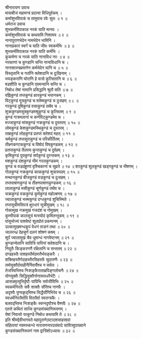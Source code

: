श्रीनारायण उवाच  
मायाबीजं महामन्त्रं प्रदत्त्वा विधिपूर्वकम् ।  
कर्माशुभविपाकं च तामुवाच रवेः सुतः ॥ १ ॥  
धर्मराज उवाच  
शुभकर्मविपाकान्न नरकं याति मानवः ।  
कर्माशुभविपाकं च कथयामि निशामय ॥ २ ॥  
नानापुराणभेदेन नामभेदेन भामिनि ।  
नानाप्रकारं स्वर्गं च याति जीवः स्वकर्मभिः ॥ ३ ॥  
शुभकर्मविपाकान्न नरकं याति कर्मभिः ।  
कुकर्मणा च नरकं याति नानाविधं नरः ॥ ४ ॥  
नरकाणां च कुण्डानि सन्ति नानाविधानि च ।  
नानाशास्त्रप्रमाणेन कर्मभेदेन यानि च ॥ ५ ॥  
विस्तृतानि च गर्तानि क्लेशदानि च दुःखिनाम् ।  
भयङ्‌कराणि घोराणि हे वत्से कुत्सितानि च ॥ ६ ॥  
षडशीति च कुण्डानि एवमन्यानि सन्ति च ।  
निबोध तेषां नामानि प्रसिद्धानि श्रुतौ सति ॥ ७ ॥  
वह्निकुण्डं तप्तकुण्डं क्षारकुण्डं भयानकम् ।  
विट्कुण्डं मूत्रकुण्डं च श्लेष्मकुण्डं च दुःसहम् ॥ ८ ॥  
गरकुण्डं दूषिकुण्डं वसाकुण्डं तथैव च ।  
शुक्रकुण्डमसुक्कुण्डमश्रुकुण्डं च कुत्सितम् ॥ ९ ॥  
कुण्डं गात्रमलानां च कर्णविट्कुण्डमेव च ।  
मज्जाकुण्डं मांसकुण्डं नक्रकुण्डं च दुस्तरम् ॥ १० ॥  
लोमकुण्डं केशकुण्डमस्थिकुण्डं च दुस्तरम् ।  
ताम्रकुण्डं लोहकुण्डं प्रतप्तं क्लेशदं महत् ॥ ११ ॥  
चर्मकुण्डं तप्तसुराकुण्डं च परिकीर्तितम् ।  
तीक्ष्णकण्टककुण्डं च विषोदं विषकुण्डकम् ॥ १२ ॥  
प्रतप्तकुण्डं तैलस्य कुन्तकुण्डं च दुर्वहम् ।  
कृमिकुण्डं पूयकुण्डं सर्पकुण्डं दुरन्तकम् ॥ १३ ॥  
मशकुण्डं दंशकुण्डं भीमं गरलकुण्डकम् ।  
कुण्डं च वज्रदंष्ट्राणां वृश्चिकानां च सुव्रते ॥ १४ ॥
शरकुण्डं शूलकुण्डं खड्गकुण्डं च भीषणम् ।  
गोलकुण्डं नक्रकुण्डं काककुण्डं शुचास्पदम् ॥ १५ ॥  
मन्थानकुण्डं बीजकुण्डं वज्रकुण्डं च दुःसहम् ।  
तप्तपाषाणकुण्डं च तीक्ष्णपाषाणकुण्डकम् ॥ १६ ॥  
लालाकुण्डं मसीकुण्डं चूर्णकुण्डं तथैव च ।  
चक्रकुण्डं वक्रकुण्डं कूर्मकुण्डं महोल्बणम् ॥ १७ ॥  
ज्वालाकुण्डं भस्मकुण्डं दग्धकुण्डं शुचिस्मिते ।  
तप्तसूचीमसिपत्रं क्षुरधारं सूचीमुखम् ॥ १८ ॥  
गोकामुख नक्रमुखं गजदंशं च गोमुखम् ।  
कुम्भीपाकं कालसूत्रं मत्स्योदं कृमितन्तुकम् ॥ १९ ॥  
पांसुभोज्यं पाशवेष्टं शूलप्रोतं प्रकम्पनम् ।  
उल्कामुखमन्धकूपं वेधनं ताडनं तथा ॥ २० ॥  
जालरन्ध्रं देहचूर्णं दलनं शोषणं कषम् ।  
शूर्पं ज्वालामुखं चैव धूमान्धं नागवेष्टनम् ॥ २१ ॥  
कुण्डान्येतानि सावित्रि पापिनां क्लेशदानि च ।  
नियुतैः किङ्‌करगणै रक्षितानि च सन्ततम् ॥ २२ ॥  
दण्डहस्तैः पाशहस्तैर्मदमत्तैर्भयङ्‌करैः ।  
शक्तिहस्तैर्गदाहस्तैरसिहस्तैः सुदारुणैः ॥ २३ ॥  
तमोयुक्तैर्दयाहीनैर्निवार्यैश्च न सर्वतः ।  
तेजस्विभिश्च निःशङ्‌कैराताम्रपिङ्‌गलोचनैः ॥ २४ ॥  
योगयुक्तैः सिद्धियुक्तैर्नानारूपधरैर्भटैः ।  
आसन्नमृत्युभिर्दृष्टैः पापिभिः सर्वजीविभिः ॥ २५ ॥  
स्वकर्मनिरतैः सर्वैः शाक्तैः सौरैश्च गाणपैः ।  
अदृश्यैः पुण्यकृद्‌भिश्च सिद्धैर्योगिभिरेव च ॥ २६ ॥  
स्वधर्मनिरतैर्वापि विततैर्वा स्वतन्त्रकैः ।  
बलवद्‌भिश्च निःशङ्‌कैः स्वप्नदृष्टैश्च वैष्णवैः ॥ २७ ॥  
एतत्ते कथितं साध्वि कुण्डसंख्यानिरूपणम् ।  
येषां निवासो यत्कुण्डे निबोध कथयामि ते ॥ २८ ॥  
इति श्रीमद्देवीभागवते महापुराणेऽष्टादशसाहस्र्यां  
संहितायां नवमस्कन्धे नारायणनारदसंवादे सावित्र्युपाख्याने  
कुण्डसंख्यानिरूपणं नाम द्वात्रिंशोऽध्यायः ॥ ३२ ॥
